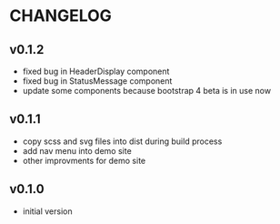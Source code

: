 # CHANGELOG

## v0.1.2
* fixed bug in HeaderDisplay component
* fixed bug in StatusMessage component
* update some components because bootstrap 4 beta is in use now

## v0.1.1
* copy scss and svg files into dist during build process
* add nav menu into demo site
* other improvments for demo site

## v0.1.0
* initial version
